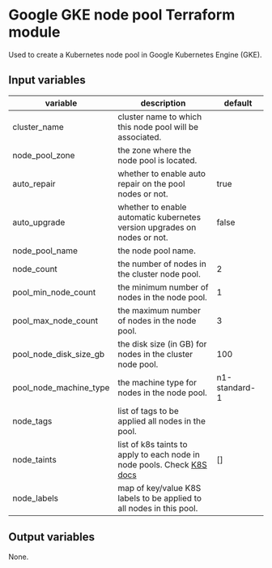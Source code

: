 # Google GKE node pool Terraform module

Used to create a Kubernetes node pool in Google Kubernetes Engine (GKE).


## Input variables

| variable               | description                                                                                                                                       | default       |
|------------------------|---------------------------------------------------------------------------------------------------------------------------------------------------|---------------|
| cluster_name           | cluster name to which this node pool will be associated.                                                                                          |               |
| node_pool_zone         | the zone where the node pool is located.                                                                                                          |               |
| auto_repair            | whether to enable auto repair on the pool nodes or not.                                                                                           | true          |
| auto_upgrade           | whether to enable automatic kubernetes version upgrades on nodes or not.                                                                          | false         |
| node_pool_name         | the node pool name.                                                                                                                               |               |
| node_count             | the number of nodes in the cluster node pool.                                                                                                        | 2             |
| pool_min_node_count    | the minimum number of nodes in the node pool.                                                                                                     | 1             |
| pool_max_node_count    | the maximum number of nodes in the node pool.                                                                                                     | 3             |
| pool_node_disk_size_gb | the disk size (in GB) for nodes in the cluster node pool.                                                                                         | 100           |
| pool_node_machine_type | the machine type for nodes in the node pool.                                                                                                      | n1-standard-1 |
| node_tags              | list of tags to be applied all nodes in the pool.                                                                                                 |               |
| node_taints            | list of k8s taints to apply to each node in node pools. Check [K8S docs](https://kubernetes.io/docs/concepts/configuration/taint-and-toleration/) | []            |
| node_labels            | map of key/value K8S labels to be applied to all nodes in this pool.                                                                              |               |


## Output variables

None.